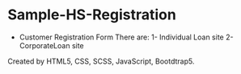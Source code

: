 # Sample-HS-Registration

- Customer Registration Form
There are:
1- Individual Loan site
2- CorporateLoan site

Created by HTML5, CSS, SCSS, JavaScript, Bootdtrap5.
